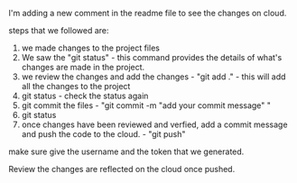 I'm adding a new comment in the readme file to see the changes on cloud. 

steps that we followed are: 

1. we made changes to the project files
2. We saw the "git status" - this command provides the details of what's changes are made in the project. 
3. we review the changes and add the changes - "git add ." - this will add all the changes to the project
3. git status - check the status again
4. git commit the files - "git commit -m "add your commit message" " 
5. git status
6. once changes have been reviewed and verfied, add a commit message and push the code to the cloud. - "git push"

make sure give the username and the token that we generated. 

Review the changes are reflected on the cloud once pushed. 